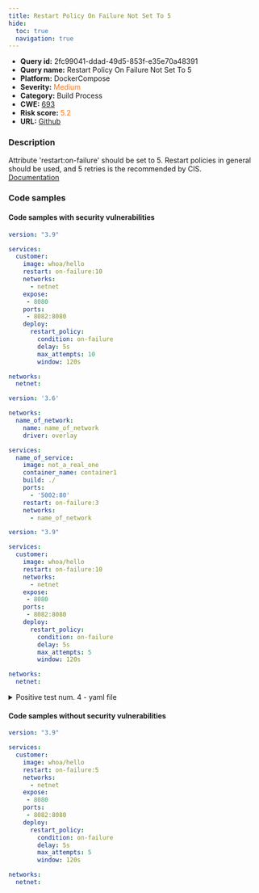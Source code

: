 ```yaml
---
title: Restart Policy On Failure Not Set To 5
hide:
  toc: true
  navigation: true
---
```


<style>
  .highlight .hll {
    background-color: #ff171742;
  }
  .md-content {
    max-width: 1100px;
    margin: 0 auto;
  }
</style>

-   **Query id:** 2fc99041-ddad-49d5-853f-e35e70a48391
-   **Query name:** Restart Policy On Failure Not Set To 5
-   **Platform:** DockerCompose
-   **Severity:** <span style="color:#ff7213">Medium</span>
-   **Category:** Build Process
-   **CWE:** <a href="https://cwe.mitre.org/data/definitions/693.html" onclick="newWindowOpenerSafe(event, 'https://cwe.mitre.org/data/definitions/693.html')">693</a>
-   **Risk score:** <span style="color:#ff7213">5.2</span>
-   **URL:** [Github](https://github.com/Checkmarx/kics/tree/master/assets/queries/dockerCompose/restart_policy_on_failure_not_set_to_5)

### Description
Attribute 'restart:on-failure' should be set to 5. Restart policies in general should be used, and 5 retries is the recommended by CIS.<br>
[Documentation](https://docs.docker.com/config/containers/start-containers-automatically/#use-a-restart-policy)

### Code samples
#### Code samples with security vulnerabilities
```yaml title="Positive test num. 1 - yaml file" hl_lines="17 6"
version: "3.9"

services:
  customer:
    image: whoa/hello
    restart: on-failure:10
    networks:
      - netnet
    expose:
     - 8080
    ports:
     - 8082:8080
    deploy:
      restart_policy:
        condition: on-failure
        delay: 5s
        max_attempts: 10
        window: 120s

networks:
  netnet:

```
```yaml title="Positive test num. 2 - yaml file" hl_lines="15"
version: '3.6'

networks:
  name_of_network:
    name: name_of_network
    driver: overlay

services:
  name_of_service:
    image: not_a_real_one
    container_name: container1
    build: ./
    ports:
      - '5002:80'
    restart: on-failure:3
    networks:
      - name_of_network

```
```yaml title="Positive test num. 3 - yaml file" hl_lines="6"
version: "3.9"

services:
  customer:
    image: whoa/hello
    restart: on-failure:10
    networks:
      - netnet
    expose:
     - 8080
    ports:
     - 8082:8080
    deploy:
      restart_policy:
        condition: on-failure
        delay: 5s
        max_attempts: 5
        window: 120s

networks:
  netnet:

```
<details><summary>Positive test num. 4 - yaml file</summary>

```yaml hl_lines="17"
version: "3.9"

services:
  customer:
    image: whoa/hello
    restart: on-failure:5
    networks:
      - netnet
    expose:
     - 8080
    ports:
     - 8082:8080
    deploy:
      restart_policy:
        condition: on-failure
        delay: 5s
        max_attempts: 10
        window: 120s

networks:
  netnet:

```
</details>


#### Code samples without security vulnerabilities
```yaml title="Negative test num. 1 - yaml file"
version: "3.9"

services:
  customer:
    image: whoa/hello
    restart: on-failure:5
    networks:
      - netnet
    expose:
     - 8080
    ports:
     - 8082:8080
    deploy:
      restart_policy:
        condition: on-failure
        delay: 5s
        max_attempts: 5
        window: 120s

networks:
  netnet:


```

